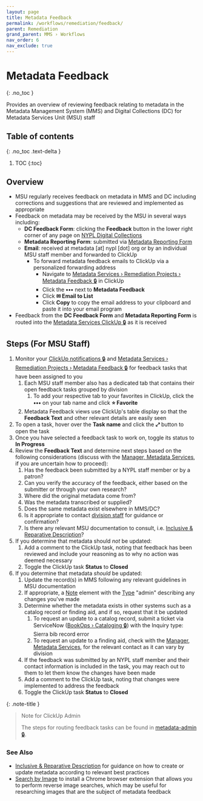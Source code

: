 ```yaml
---
layout: page
title: Metadata Feedback
permalink: /workflows/remediation/feedback/
parent: Remediation
grand_parent: MMS › Workflows
nav_order: 6
nav_exclude: true
---
```


# Metadata Feedback
{: .no_toc }

Provides an overview of reviewing feedback relating to metadata in the Metadata Management System (MMS) and Digital Collections (DC) for Metadata Services Unit (MSU) staff

## Table of contents
{: .no_toc .text-delta }

1. TOC
{:toc}

## Overview
- MSU regularly receives feedback on metadata in MMS and DC including corrections and suggestions that are reviewed and implemented as appropriate
- Feedback on metadata may be received by the MSU in several ways including:
  - **DC Feedback Form**: clicking the **Feedback** button in the lower right corner of any page on [NYPL Digital Collections](https://digitalcollections.nypl.org/)
  - **Metadata Reporting Form**: submitted via [Metadata Reporting Form](/metadata-documentation/contact/form/)
  - **Email**: received at metadata [at] nypl [dot] org or by an individual MSU staff member and forwarded to ClickUp
    - To forward metadata feedback emails to ClickUp via a personalized forwarding address
        - Navigate to [Metadata Services › Remediation Projects › Metadata Feedback 🔒](https://app.clickup.com/2305128/v/gr/26b38-7748) in ClickUp
        - Click the **•••** next to **Metadata Feedback**
        - Click **✉ Email to List**
        - Click **Copy** to copy the email address to your clipboard and paste it into your email program
- Feedback from the **DC Feedback Form** and **Metadata Reporting Form** is routed into the [Metadata Services ClickUp 🔒](https://app.clickup.com/2305128/v/gr/26b38-7748) as it is received

## Steps (For MSU Staff)
1. Monitor your [ClickUp notifications 🔒](https://app.clickup.com/2305128/notifications) and [Metadata Services › Remediation Projects › Metadata Feedback 🔒](https://app.clickup.com/2305128/v/gr/26b38-7748) for feedback tasks that have been assigned to you
   1. Each MSU staff member also has a dedicated tab that contains their open feedback tasks grouped by division
      1. To add your respective tab to your favorites in ClickUp, click the **•••** on your tab name and click **⭐ Favorite**
   1. Metadata Feedback views use ClickUp's table display so that the **Feedback Text** and other relevant details are easily seen
1. To open a task, hover over the **Task name** and click the **⤢** button to open the task
1. Once you have selected a feedback task to work on, toggle its status to **In Progress**
1. Review the **Feedback Text** and determine next steps based on the following considerations (discuss with the [Manager, Metadata Services](/metadata-documentation/contact/), if you are uncertain how to proceed):
   1. Has the feedback been submitted by a NYPL staff member or by a patron?
   1. Can you verify the accuracy of the feedback, either based on the submitter or through your own research?
   1. Where did the original metadata come from?
   1. Was the metadata transcribed or supplied?
   1. Does the same metadata exist elsewhere in MMS/DC?
   1. Is it appropriate to contact [division staff](https://docs.google.com/spreadsheets/d/1P-YDJigon640fTCLP4Ig4-zmzqrX88v5M24ShuxFNVY/edit) for guidance or confirmation?
   1. Is there any relevant MSU documentation to consult, i.e. [Inclusive & Reparative Description](/metadata-documentation/metadata/inclusive-reparative/)?
1. If you determine that metadata should _not_ be updated:
   1. Add a comment to the ClickUp task, noting that feedback has been reviewed and include your reasoning as to why no action was deemed necessary
   1. Toggle the ClickUp task **Status** to **Closed**
1. If you determine that metadata _should_ be updated:
   1. Update the record(s) in MMS following any relevant guidelines in MSU documentation
   1. If appropriate, a [Note](/metadata/element/note/) element with the [Type](/metadata/element/note/#type) "admin" describing any changes you've made
   1. Determine whether the metadata exists in other systems such as a catalog record or finding aid, and if so, request that it be updated
      1. To request an update to a catalog record, submit a ticket via ServiceNow ([BookOps › Cataloging 🔒](https://nyplprod.service-now.com/nyplsp?id=sc_cat_item&sys_id=37d54594c4504d00f254019b5f40e91f)) with the Inquiry type: Sierra bib record error
      1. To request an update to a finding aid, check with the [Manager, Metadata Services](/metadata-documentation/contact/), for the relevant contact as it can vary by division
   1. If the feedback was submitted by an NYPL staff member and their contact information is included in the task, you may reach out to them to let them know the changes have been made
   1. Add a comment to the ClickUp task, noting that changes were implemented to address the feedback
   1. Toggle the ClickUp task **Status** to **Closed**

{: .note-title }
> Note for ClickUp Admin
>
> The steps for routing feedback tasks can be found in [metadata-admin 🔒](https://github.com/NYPL/metadata-admin/blob/main/clickup.md#metadata-feedback).

### See Also
- [Inclusive & Reparative Description](/metadata-documentation/metadata/inclusive-reparative/) for guidance on how to create or update metadata according to relevant best practices
- [Search by Image](https://chrome.google.com/webstore/detail/search-by-image/cnojnbdhbhnkbcieeekonklommdnndci) to install a Chrome browser extension that allows you to perform reverse image searches, which may be useful for researching images that are the subject of metadata feedback
